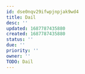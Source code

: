 ```yaml
---
id: dse0nqv29ifwpjnpjak9wd4
title: Dail
desc: ''
updated: 1687787435880
created: 1687787435880
status: ''
due: ''
priority: ''
owner: ''
TODO: Dail
---
```


